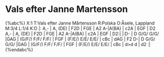 # Vals efter Janne Martensson

{%abc%}
X:1
T:Vals efter Janne Mårtensson
R:Polska
O:Åsele, Lappland
M:3/4
L:1/4
K:D
|: A,- | A, (DE) | F2D | FGE | A2 A-|A(BA) | c2A | EGF | D2 A,- | A, (DE) | F2D | FGE | A2 A-|A(BA) | c2A | EGF | D2:|
|:D- | D G/G/ G/G/ |GAG | (G/F/) F/F/ F/F/ | FGF | (F/E/) E/E/ E/E/ | cBc | dAG | F2 D-| 
D G/G/ G/G/ |GAG | (G/F/) F/F/ F/F/ | FGF | (F/E/) E/E/ E/E/ | cBc | d>d d | d2 :| 
{%endabc%}
